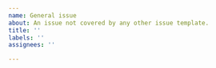 ```yaml
---
name: General issue
about: An issue not covered by any other issue template.
title: ''
labels: ''
assignees: ''

---
```


<!--

     DO NOT REPORT SECURITY VULNERABILITIES IN THIS REPOSITORY!
     Please follow our security policy to report them:
     https://www.rust-lang.org/policies/security

-->

